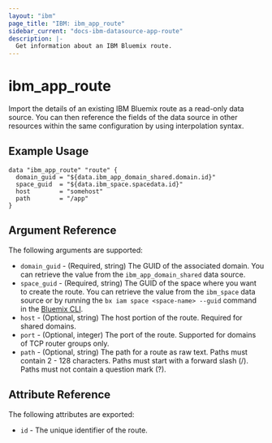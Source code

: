 ```yaml
---
layout: "ibm"
page_title: "IBM: ibm_app_route"
sidebar_current: "docs-ibm-datasource-app-route"
description: |-
  Get information about an IBM Bluemix route.
---
```


# ibm\_app_route

Import the details of an existing IBM Bluemix route as a read-only data source. You can then reference the fields of the data source in other resources within the same configuration by using interpolation syntax.

## Example Usage

```hcl
data "ibm_app_route" "route" {
  domain_guid = "${data.ibm_app_domain_shared.domain.id}"
  space_guid  = "${data.ibm_space.spacedata.id}"
  host        = "somehost"
  path        = "/app"
}
```

## Argument Reference

The following arguments are supported:

* `domain_guid` - (Required, string) The GUID of the associated domain. You can retrieve the value from the `ibm_app_domain_shared` data source.
* `space_guid` - (Required, string) The GUID of the space where you want to create the route. You can retrieve the value from the `ibm_space` data source or by running the `bx iam space <space-name> --guid` command in the [Bluemix CLI](https://console.ng.bluemix.net/docs/cli/reference/bluemix_cli/index.html#getting-started).
* `host` - (Optional, string) The host portion of the route. Required for shared domains.
* `port` - (Optional, integer) The port of the route. Supported for domains of TCP router groups only.
* `path` - (Optional, string) The path for a route as raw text. Paths must contain 2 - 128 characters. Paths must start with a forward slash (/). Paths must not contain a question mark (?).


## Attribute Reference

The following attributes are exported:

* `id` - The unique identifier of the route.  
